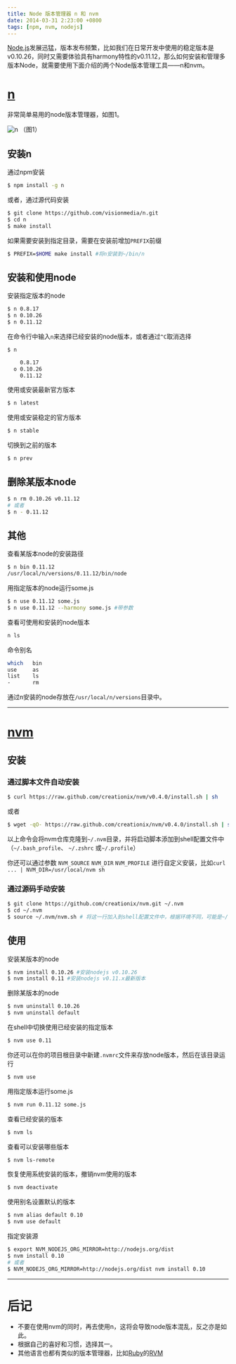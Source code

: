 ```yaml
---
title: Node 版本管理器 n 和 nvm
date: 2014-03-31 2:23:00 +0800
tags: [npm, nvm, nodejs]
---
```


[Node.js](http://nodejs.org/)发展迅猛，版本发布频繁，比如我们在日常开发中使用的稳定版本是v0.10.26，同时又需要体验具有harmony特性的v0.11.12，那么如何安装和管理多版本Node，就需要使用下面介绍的两个Node版本管理工具——n和nvm。

# [n](https://github.com/visionmedia/n)

非常简单易用的node版本管理器，如图1。

![n](https://cloud.githubusercontent.com/assets/546659/2687606/6ee25c08-c261-11e3-947b-7080c997258d.gif)
（图1）

## 安装n

通过npm安装

```bash
$ npm install -g n
 ```

或者，通过源代码安装

```bash
$ git clone https://github.com/visionmedia/n.git
$ cd n
$ make install
```

如果需要安装到指定目录，需要在安装前增加`PREFIX`前缀

```bash
$ PREFIX=$HOME make install #将n安装到~/bin/n
```

## 安装和使用node

安装指定版本的node

```bash
$ n 0.8.17
$ n 0.10.26
$ n 0.11.12
```

在命令行中输入`n`来选择已经安装的node版本，或者通过`^C`取消选择

```bash
$ n

    0.8.17
  ο 0.10.26
    0.11.12
```

使用或安装最新官方版本

```bash
$ n latest
```

使用或安装稳定的官方版本

```bash
$ n stable
```

切换到之前的版本

```bash
$ n prev
```

## 删除某版本node

```bash
$ n rm 0.10.26 v0.11.12
# 或者
$ n - 0.11.12
```

## 其他

查看某版本node的安装路径

```bash
$ n bin 0.11.12
/usr/local/n/versions/0.11.12/bin/node
```

用指定版本的node运行some.js

```bash
$ n use 0.11.12 some.js
$ n use 0.11.12 --harmony some.js #带参数
```

查看可使用和安装的node版本

```bash
n ls
```

命令别名

```bash
which   bin
use     as
list    ls
-       rm
```

通过n安装的node存放在`/usr/local/n/versions`目录中。

- - -

# [nvm](https://github.com/creationix/nvm)

## 安装

### 通过脚本文件自动安装

```bash
$ curl https://raw.github.com/creationix/nvm/v0.4.0/install.sh | sh
```
或者

```bash
$ wget -qO- https://raw.github.com/creationix/nvm/v0.4.0/install.sh | sh
```

以上命令会将nvm仓库克隆到`~/.nvm`目录，并将启动脚本添加到shell配置文件中（`~/.bash_profile`、 `~/.zshrc` 或`~/.profile`）

你还可以通过参数 `NVM_SOURCE` `NVM_DIR` `NVM_PROFILE` 进行自定义安装，比如`curl ... | NVM_DIR=/usr/local/nvm sh`

### 通过源码手动安装

```bash
$ git clone https://github.com/creationix/nvm.git ~/.nvm
$ cd ~/.nvm
$ source ~/.nvm/nvm.sh # 将这一行加入到shell配置文件中，根据环境不同，可能是~/.bashrc, ~/.profile, 或 ~/.zshrc
```

## 使用

安装某版本的node

```bash
$ nvm install 0.10.26 #安装nodejs v0.10.26
$ nvm install 0.11 #安装nodejs v0.11.x最新版本
```

删除某版本的node

```bash
$ nvm uninstall 0.10.26
$ nvm uninstall default
```

在shell中切换使用已经安装的指定版本

```bash
$ nvm use 0.11
```

你还可以在你的项目根目录中新建`.nvmrc`文件来存放node版本，然后在该目录运行

```bash
$ nvm use
```

用指定版本运行some.js

```bash
$ nvm run 0.11.12 some.js
```

查看已经安装的版本

```bash
$ nvm ls
```

查看可以安装哪些版本

```bash
$ nvm ls-remote
```

恢复使用系统安装的版本，撤销nvm使用的版本

```bash
$ nvm deactivate
```

使用别名设置默认的版本

```bash
$ nvm alias default 0.10
$ nvm use default
```

指定安装源

```bash
$ export NVM_NODEJS_ORG_MIRROR=http://nodejs.org/dist
$ nvm install 0.10
# 或者
$ NVM_NODEJS_ORG_MIRROR=http://nodejs.org/dist nvm install 0.10
```

- - -

# 后记

*   不要在使用nvm的同时，再去使用n，这将会导致node版本混乱，反之亦是如此。
*   根据自己的喜好和习惯，选择其一。
*   其他语言也都有类似的版本管理器，比如[Ruby](https://www.ruby-lang.org)的[RVM](https://rvm.io)
